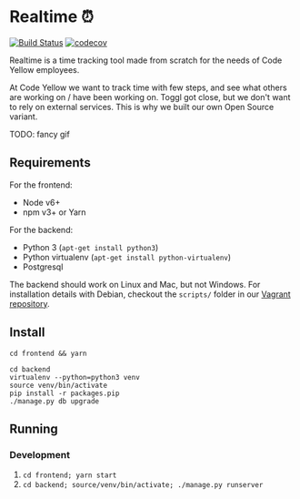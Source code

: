 # Realtime ⏰

[![Build Status](https://travis-ci.org/CodeYellowBV/realtime.svg?branch=master)](https://travis-ci.org/CodeYellowBV/realtime)
[![codecov](https://codecov.io/gh/CodeYellowBV/realtime/branch/master/graph/badge.svg)](https://codecov.io/gh/CodeYellowBV/realtime)

Realtime is a time tracking tool made from scratch for the needs of Code Yellow employees.

At Code Yellow we want to track time with few steps, and see what others are working on / have been working on. Toggl got close, but we don't want to rely on external services. This is why we built our own Open Source variant.

TODO: fancy gif

## Requirements

For the frontend:

- Node v6+
- npm v3+ or Yarn

For the backend:

- Python 3 (`apt-get install python3`)
- Python virtualenv (`apt-get install python-virtualenv`)
- Postgresql

The backend should work on Linux and Mac, but not Windows. For installation details with Debian, checkout the `scripts/` folder in our [Vagrant repository](https://github.com/CodeYellowBV/realtime-vagrant).

## Install

```
cd frontend && yarn
```

```
cd backend
virtualenv --python=python3 venv
source venv/bin/activate
pip install -r packages.pip
./manage.py db upgrade
```

## Running

### Development

1. `cd frontend; yarn start`
1. `cd backend; source/venv/bin/activate; ./manage.py runserver`
